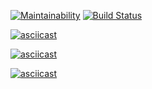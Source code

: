 [![Maintainability](https://api.codeclimate.com/v1/badges/e967466b64ebe7a6f568/maintainability)](https://codeclimate.com/github/Escudo7/project-lvl1-s500/maintainability)
[![Build Status](https://travis-ci.org/Escudo7/project-lvl1-s500.svg?branch=master)](https://travis-ci.org/Escudo7/project-lvl1-s500)

[![asciicast](https://asciinema.org/a/cWrGlwJ4tmcMc1xAKyLlJ48jM.svg)](https://asciinema.org/a/cWrGlwJ4tmcMc1xAKyLlJ48jM)

[![asciicast](https://asciinema.org/a/gj8UjHQEMxCKjUaznVUe3LjUn.svg)](https://asciinema.org/a/gj8UjHQEMxCKjUaznVUe3LjUn)

[![asciicast](https://asciinema.org/a/wI5NpQG1XNWU4qPsSIxw4oRiH.svg)](https://asciinema.org/a/wI5NpQG1XNWU4qPsSIxw4oRiH)